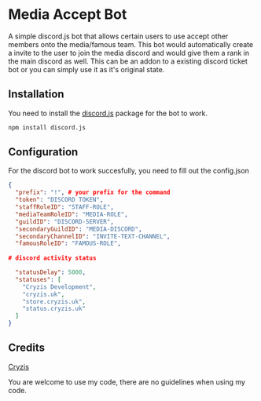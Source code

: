 # Media Accept Bot
A simple discord.js bot that allows certain users to use accept other members onto the media/famous team. This bot would automatically create a invite to the user to join the media discord and would give them a rank in the main discord as well. This can be an addon to a existing discord ticket bot or you can simply use it as it's original state.

## Installation
You need to install the [discord.js](https://cryzis.uk) package for the bot to work. 
```bash
npm install discord.js
```

## Configuration
For the discord bot to work succesfully, you need to fill out the config.json

```json
{
  "prefix": "!", # your prefix for the command
  "token": "DISCORD TOKEN",
  "staffRoleID": "STAFF-ROLE",
  "mediaTeamRoleID": "MEDIA-ROLE",
  "guildID": "DISCORD-SERVER",
  "secondaryGuildID": "MEDIA-DISCORD",
  "secondaryChannelID": "INVITE-TEXT-CHANNEL",
  "famousRoleID": "FAMOUS-ROLE",
  
# discord activity status

  "statusDelay": 5000,
  "statuses": [
    "Cryzis Development",
    "cryzis.uk",
    "store.cryzis.uk",
    "status.cryzis.uk"
  ]
}

```

## Credits
[Cryzis](https://cryzis.uk)

You are welcome to use my code, there are no guidelines when using my code.

